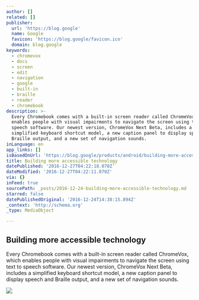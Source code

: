 ```yaml
---
author: []
related: []
publisher:
  url: 'https://blog.google'
  name: Google
  favicon: 'https://blog.google/favicon.ico'
  domain: blog.google
keywords:
  - chromevox
  - docs
  - screen
  - edit
  - navigation
  - google
  - built-in
  - braille
  - reader
  - chromebook
description: >-
  Every Chromebook comes with a built-in screen reader called ChromeVox, which
  enables people with visual impairments to navigate the screen using text to
  speech software. Our newest version, ChromeVox Next Beta, includes a
  simplified keyboard shortcut model, a new caption panel to display speech and
  Braille output, and a new set of navigation sounds.
inLanguage: en
app_links: []
isBasedOnUrl: 'https://blog.google/products/android/building-more-accessible-technology/'
title: Building more accessible technology
datePublished: '2016-12-27T04:22:18.070Z'
dateModified: '2016-12-27T04:22:11.070Z'
via: {}
inFeed: true
sourcePath: _posts/2016-12-24-building-more-accessible-technology.md
starred: false
datePublishedOriginal: '2016-12-24T14:38:15.894Z'
_context: 'http://schema.org'
_type: MediaObject

---
```

<article style=""><h1>Building more accessible technology</h1><p>Every Chromebook comes with a built-in screen reader called ChromeVox, which enables people with visual impairments to navigate the screen using text to speech software. Our newest version, ChromeVox Next Beta, includes a simplified keyboard shortcut model, a new caption panel to display speech and Braille output, and a new set of navigation sounds.</p><img src="https://storage.googleapis.com/gweb-uniblog-publish-prod/static/blog/images/google-200x200.7714256da16f.png" /></article>
